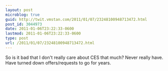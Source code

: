 ```yaml
---
layout: post
microblog: true
guid: http://twit.vmstan.com/2011/01/07/23248100948713472.html
post_id: 3044973
date: 2011-01-06T23:22:33-0600
lastmod: 2011-01-06T23:22:33-0600
type: post
url: /2011/01/07/23248100948713472.html
---
```

So is it bad that I don't really care about CES that much? Never really have. Have turned down offers/requests to go for years.
